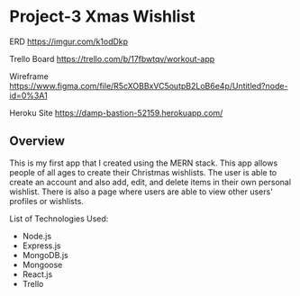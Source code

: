 # Project-3 Xmas Wishlist

ERD
https://imgur.com/k1odDkp

Trello Board 
https://trello.com/b/17fbwtqv/workout-app

Wireframe 
https://www.figma.com/file/R5cXOBBxVC5outpB2LoB6e4p/Untitled?node-id=0%3A1

Heroku Site
https://damp-bastion-52159.herokuapp.com/

## Overview
This is my first app that I created using the MERN stack. This app allows people of all ages to create their Christmas wishlists. 
The user is able to create an account and also add, edit, and delete items in their own personal wishlist. There is also a page where users are able to view other users' profiles or wishlists. 

List of Technologies Used:
* Node.js
* Express.js
* MongoDB.js
* Mongoose
* React.js
* Trello
